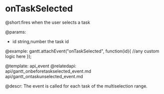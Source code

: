 onTaskSelected
=============

@short:fires when the user selects a task 
	

@params:
- id	string,number	the task id


@example:
gantt.attachEvent("onTaskSelected", function(id){
    //any custom logic here
});

@template:	api_event
@relatedapi:
	api/gantt_onbeforetaskselected_event.md
    api/gantt_ontaskunselected_event.md
    
@descr:
The event is called for each task of the multiselection range.
